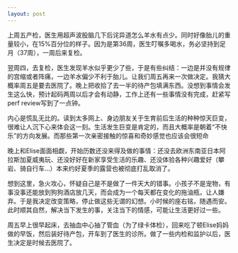 ```yaml
---
layout: post
---
```


上周五产检，医生用超声波股脑几下后诧异道怎么羊水有点少。同时好像胎儿的重量较小，在15%百分位的样子。因为是第36周，医生叮嘱多喝水，务必坚持到足月（37周），一周后来复检。

翌周四，去复检，医生发现羊水似乎更少了些，于是有些纠结：一边是并没有规律的宫缩或者阵痛，一边羊水偏少不利于胎儿。让我们周五再来一次做决定。我猜大概率周五是要去医院了。晚上把收拾了去一半的待产包填满东西。没想到事情会发生这么快，预计起码两周以后才会有动静，工作上还有一些事情没有完成，赶紧写perf review写到了一点钟。

内心是慌乱无比的。读到太多网上、身边朋友关于生育前后生活的种种惊天巨变，很难让人沉下心来体会这一刻。生活发生巨变是肯定的，而且大概率是朝着“不快乐”的方向发展。而那些第一次亲密接触的惊喜和奇妙感觉也应该会很短命

晚上和Elise面面相觑，开始历数还没来得及做的事情：还没去欧洲东南亚日本阿拉斯加夏威夷玩、还没好好在新家享受生活的乐趣、还没体验各种兴趣爱好（攀岩、骑自行车…）本来约好夏季的露营也被彻底打乱取消了。

想到这里，急火攻心，怀疑自己是不是做了一件天大的错事。小孩子不是宠物，有事没事还能放到狗狗酒店放几天，而会成为一个每天都在变化的拖油瓶，让人嫌弃。于是我决定改变策略，停止做这些无谓的幻想。小时候的座右铭，随遇而安。此时顺其自然，解决当下发生的事，关注当下的情感，可能让生活更好过一些。

周五早上很早起床，去抽血中心抽了管血（为了绿卡体检），回来吃了顿Elise妈妈做的早饭，然后装好待产包，开车到了医生的诊所。做了一些内检和监护以后，医生决定是时候去医院了。

